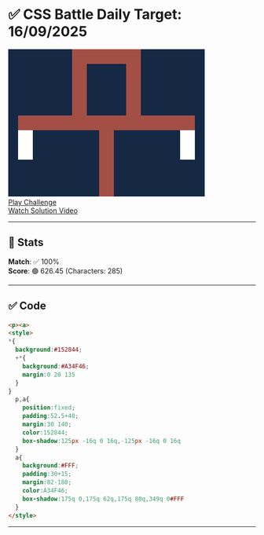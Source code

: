 # ✅ CSS Battle Daily Target: 16/09/2025

![Target](./images/16.png)  
[Play Challenge](https://cssbattle.dev/play/3EpeZDvdlN0EBthTnoNu)  
[Watch Solution Video](https://youtube.com/shorts/wYqtWADYRZ4)

---

## 🔢 Stats

**Match**: ✅ 100%  
**Score**: 🟢 626.45 (Characters: 285)

---

## ✅ Code

```html
<p><a>
<style>
*{
  background:#152844;
  +*{
    background:#A34F46;
    margin:0 20 135
  }
}
  p,a{
    position:fixed;
    padding:52.5+40;
    margin:30 140;
    color:152844;
    box-shadow:125px -16q 0 16q,-125px -16q 0 16q
  }
  a{
    background:#FFF;
    padding:30+15;
    margin:82-180;
    color:A34F46;
    box-shadow:175q 0,175q 62q,175q 80q,349q 0#FFF
  }
</style>

```

---